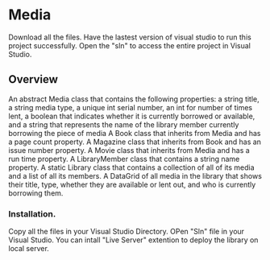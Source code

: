 # Media
Download all the files.
Have the lastest version of visual studio to run this project successfully.
Open the "sln" to access the entire project in Visual Studio.
## Overview
An abstract Media class that contains the following properties: a string title, a string media type, a unique int serial number, an int for number of times lent, a boolean that indicates whether it is currently borrowed or available, and a string that represents the name of the library member currently borrowing the piece of media
A Book class that inherits from Media and has a page count property.
A Magazine class that inherits from Book and has an issue number property.
A Movie class that inherits from Media and has a run time property.
A LibraryMember class that contains a string name property.
A static Library class that contains a collection of all of its media and a list of all its members.
A DataGrid of all media in the library that shows their title, type, whether they are available or lent out, and who is currently borrowing them.
 
 ### Installation.
Copy all the files in your Visual Studio Directory.
OPen "Sln" file in your Visual Studio.
You can intall "Live Server" extention to deploy the library on local server.
